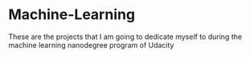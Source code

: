 # Machine-Learning
These are the projects that I am going to dedicate myself to during the machine learning nanodegree program of Udacity
